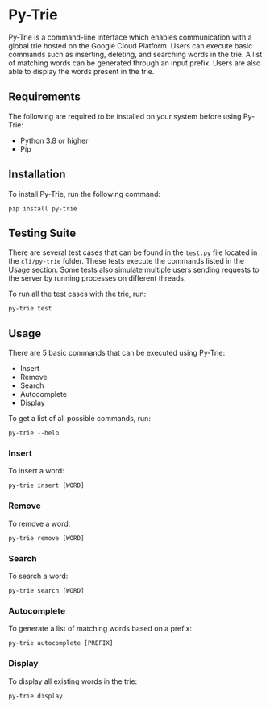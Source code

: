 #  Py-Trie

Py-Trie is a command-line interface which enables communication with a global trie hosted on the Google Cloud Platform. Users can execute basic commands such as inserting, deleting, and searching words in the trie. A list of matching words can be generated through an input prefix. Users are also able to display the words present in the trie.

## Requirements


The following are required to be installed on your system before using Py-Trie:

* Python 3.8 or higher
* Pip

## Installation

To install Py-Trie, run the following command:

```
pip install py-trie
```

## Testing Suite

There are several test cases that can be found in the `test.py` file located in the `cli/py-trie` folder. These tests execute the commands listed in the Usage section. Some tests also simulate multiple users sending requests to the server by running processes on different threads.

To run all the test cases with the trie, run:

```
py-trie test
```

## Usage

There are 5 basic commands that can be executed using Py-Trie:
* Insert
* Remove
* Search
* Autocomplete
* Display

To get a list of all possible commands, run:

```
py-trie --help
```

### Insert

To insert a word:

```
py-trie insert [WORD]
```

### Remove

To remove a word:

```
py-trie remove [WORD]
```

### Search

To search a word:

```
py-trie search [WORD]
```

### Autocomplete

To generate a list of matching words based on a prefix:

```
py-trie autocomplete [PREFIX]
```

### Display

To display all existing words in the trie:

```
py-trie display
```